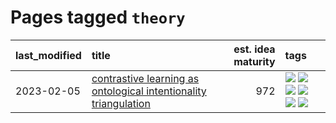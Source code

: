 # Pages tagged `theory`

|last_modified|title|est. idea maturity|tags
|:---|:---|---:|:---|
|2023-02-05|[contrastive learning as ontological intentionality triangulation](../contrastive_learning_as_ontological_intentionality_triangulation.md)|972|[![](https://img.shields.io/badge/tag-meta-e3be61)](../tags/meta.md) [![](https://img.shields.io/badge/tag-philosophy-496a1)](../tags/philosophy.md) [![](https://img.shields.io/badge/tag-semiotics-683f3)](../tags/semiotics.md) [![](https://img.shields.io/badge/tag-synesthesia-96bcc)](../tags/synesthesia.md) [![](https://img.shields.io/badge/tag-theory-77485f)](../tags/theory.md) [![](https://img.shields.io/badge/tag-wip-ebbec3)](../tags/wip.md)|